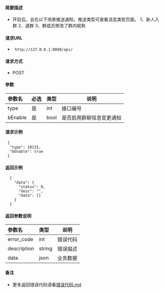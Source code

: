 #### 简要描述

- 开启后，会在以下场景推送通知，推送类型可查看消息类型页面。
  1、新人入群
  2、退群
  3、群成员修改了群内昵称

#### 请求URL

- ` http://127.0.0.1:8888/api/`

#### 请求方式

- POST

#### 参数

| 参数名     | 必选 | 类型   | 说明           |   
|:--------|:---|:-----|--------------|   
| type    | 是  | int  | 接口编号         |   
| bEnable | 是  | bool | 是否启用群聊信息变更通知 |   

#### 请求示例

```
 {
  "type": 10115,
  "bEnable": true
 }
```

#### 返回示例

``` 
  {
    "data": {
      "status": 0,
      "desc": "",
      "data": []
    }
  }
```

#### 返回参数说明

| 参数名         | 类型     | 说明   |   
|:------------|:-------|------|   
| error_code  | int    | 错误代码 |   
| description | string | 错误描述 |   
| data        | json   | 业务数据 |   

#### 备注

- 更多返回错误代码请看[错误代码.md](../错误代码.md)








